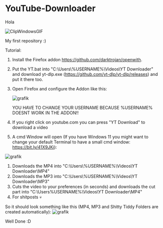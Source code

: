 # YouTube-Downloader
Hola

![ClipWindowsGIF](https://github.com/Janninanni3011/YouTube-Downloader/assets/107206171/da03dd41-0013-4269-90d9-864975ac5784)

My first repository :)

Tutorial:
1. Install the Firefox addon https://github.com/darktrojan/openwith.
2. Put the YT.bat into "C:\Users\\%USERNAME%\Videos\YT Downloader" and download yt-dlp.exe (https://github.com/yt-dlp/yt-dlp/releases) and put it there too.
3. Open Firefox and configure the Addon like this:

   ![grafik](https://github.com/Janninanni3011/YouTube-Downloader/assets/107206171/aec8bfa0-9a8c-42a7-b6dc-b0eff104a58a)

   YOU HAVE TO CHANGE YOUR USERNAME BECAUSE %USERNAME% DOESNT WORK IN THE ADDON!! 
                                                                                     
4. If you right click on youtube.com you can press "YT Download" to download a video
5. A cmd Window will open (If you have Windows 11 you might want to change your default Terminal to have a small cmd window: https://bit.ly/41X9JKi):

  ![grafik](https://github.com/Janninanni3011/YouTube-Downloader/assets/107206171/b994b25b-655d-4d78-80bf-5781cabb9eaf)
  
  1. Downloads the MP4 into "C:\Users\\%USERNAME%\Videos\YT Downloader\MP4"
  2. Downloads the MP3 into "C:\Users\\%USERNAME%\Videos\YT Downloader\MP3"
  3. Cuts the video to your preferences (in seconds) and downloads the cut part into "C:\Users\%USERNAME%\Videos\YT Downloader\MP4"
  4. For shitposts 💀
  
So it should look something like this (MP4, MP3 and Shitty Tiddy Folders are created automatically):
![grafik](https://github.com/Janninanni3011/YouTube-Downloader/assets/107206171/46cd10a1-70f1-483b-b62c-428252c8cae1)

Well Done :D
